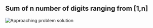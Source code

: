 ## Sum of n number of digits ranging from [1,n]

<img src="/assets/Untitled-2024-05-12-1008.png" alt="Approaching problem solution">
